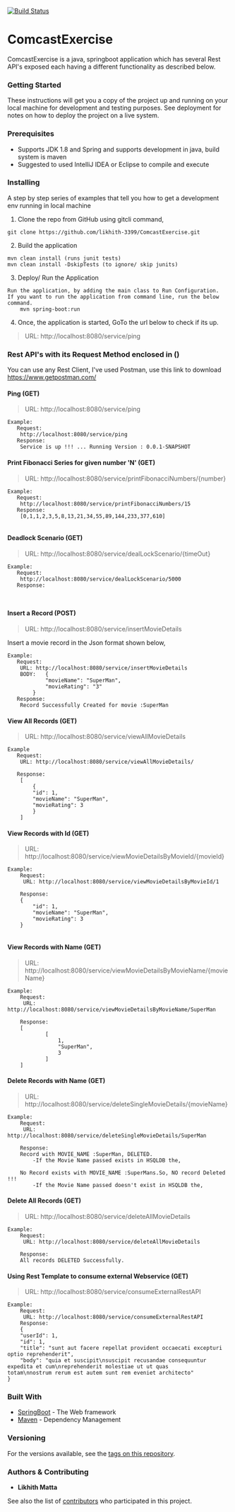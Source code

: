 [![Build Status](http://54.82.248.248:8080/job/test/badge/icon)](http://54.82.248.248:8080/job/test/)

# ComcastExercise

ComcastExercise is a java, springboot application which has several Rest API's exposed each having a different functionality as described below.

### Getting Started

These instructions will get you a copy of the project up and running on your local machine for development and testing purposes. See deployment for notes on how to deploy the project on a live system.

### Prerequisites

- Supports JDK 1.8 and Spring and supports development in java, build system is maven
- Suggested to used IntelliJ IDEA or Eclipse to compile and execute


### Installing

A step by step series of examples that tell you how to get a development env running in local machine

1. Clone the repo from GitHub using gitcli command,

```
git clone https://github.com/likhith-3399/ComcastExercise.git
```

2. Build the application
```
mvn clean install (runs junit tests)
mvn clean install -DskipTests (to ignore/ skip junits)
```

3. Deploy/ Run the Application
```
Run the application, by adding the main class to Run Configuration.
If you want to run the application from command line, run the below command.
	mvn spring-boot:run
```

4. Once, the application is started, GoTo the url below to check if its up.
>	URL: http://localhost:8080/service/ping


### Rest API's with its Request Method enclosed in ()
You can use any Rest Client, I've used Postman, use this link to download https://www.getpostman.com/

#### Ping (GET)
>	URL: http://localhost:8080/service/ping
```
Example:
   Request:
	http://localhost:8080/service/ping
   Response:
   	Service is up !!! ... Running Version : 0.0.1-SNAPSHOT
```


####	Print Fibonacci Series for given number 'N' (GET)
>	URL: http://localhost:8080/service/printFibonacciNumbers/{number}
```
Example:
   Request:
	http://localhost:8080/service/printFibonacciNumbers/15
   Response:
   	[0,1,1,2,3,5,8,13,21,34,55,89,144,233,377,610]
   	
```


####	Deadlock Scenario (GET)
>	URL: http://localhost:8080/service/dealLockScenario/{timeOut}
```
Example:
   Request:
	http://localhost:8080/service/dealLockScenario/5000
   Response:
   	
   	
```


####	Insert a Record (POST)
>	URL: http://localhost:8080/service/insertMovieDetails

Insert a movie record in the Json format shown below,
```
Example:
   Request:
	URL: http://localhost:8080/service/insertMovieDetails
	BODY:	{
			"movieName": "SuperMan",
			"movieRating": "3"
		}
   Respomse:
   	Record Successfully Created for movie :SuperMan
```


####	View All Records (GET)
>	URL: http://localhost:8080/service/viewAllMovieDetails
```
Example
   Request:
	URL: http://localhost:8080/service/viewAllMovieDetails/
   
   Response:
	[
	    {
		"id": 1,
		"movieName": "SuperMan",
		"movieRating": 3
	    }
	]

```


####	View Records with Id (GET)
>	URL: http://localhost:8080/service/viewMovieDetailsByMovieId/{movieId}
```
Example:
    Request:
	 URL: http://localhost:8080/service/viewMovieDetailsByMovieId/1
    
    Response:
   	{
    	"id": 1,
    	"movieName": "SuperMan",
    	"movieRating": 3
	}
   	
```


####	View Records with Name (GET)
>	URL: http://localhost:8080/service/viewMovieDetailsByMovieName/{movieName}
```
Example:
    Request:
	 URL: http://localhost:8080/service/viewMovieDetailsByMovieName/SuperMan
    
    Response:
   	[
    		[
        		1,
        		"SuperMan",
        		3
    		]
	]
```


####	Delete Records with Name (GET)
>	URL: http://localhost:8080/service/deleteSingleMovieDetails/{movieName}
```
Example:
    Request:
	 URL: http://localhost:8080/service/deleteSingleMovieDetails/SuperMan
    
    Response:
	Record with MOVIE_NAME :SuperMan, DELETED.
		-If the Movie Name passed exists in HSQLDB the,	
		
	No Record exists with MOVIE_NAME :SuperMans.So, NO record Deleted !!!
		-If the Movie Name passed doesn't exist in HSQLDB the,	
```


####	Delete All Records (GET)
>	URL: http://localhost:8080/service/deleteAllMovieDetails
```
Example:
    Request:
	 URL: http://localhost:8080/service/deleteAllMovieDetails
   
    Response:
   	All records DELETED Successfully.
```


####	Using Rest Template to consume external Webservice (GET)
>	URL: http://localhost:8080/service/consumeExternalRestAPI
```
Example:
    Request:
	 URL: http://localhost:8080/service/consumeExternalRestAPI
    Response:
   	{
    "userId": 1,
    "id": 1,
    "title": "sunt aut facere repellat provident occaecati excepturi optio reprehenderit",
    "body": "quia et suscipit\nsuscipit recusandae consequuntur expedita et cum\nreprehenderit molestiae ut ut quas       totam\nnostrum rerum est autem sunt rem eveniet architecto"
}
```



### Built With

* [SpringBoot](https://spring.io/guides/gs/spring-boot/) - The Web framework
* [Maven](https://maven.apache.org/) - Dependency Management


### Versioning

For the versions available, see the [tags on this repository](https://github.com/likhith-3399/ComcastExercise/releases). 


### Authors & Contributing

* **Likhith Matta**

See also the list of [contributors](https://github.com/likhith-3399/ComcastExercise/contributors) who participated in this project.
